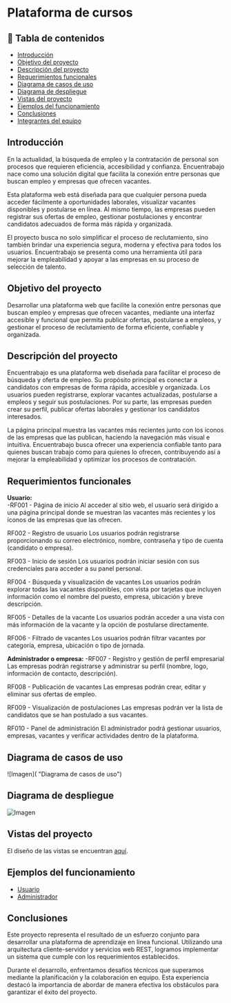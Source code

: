 # Plataforma de cursos

## 📄 **Tabla de contenidos** 
- [Introducción](#introducción)
- [Objetivo del proyecto](#objetivo-del-proyecto)
- [Descripción del proyecto](#descripción-del-proyecto)
- [Requerimientos funcionales](#requerimientos-funcionales)
- [Diagrama de casos de uso](#diagrama-de-casos-de-uso)
- [Diagrama de despliegue](#diagrama-de-despliegue)
- [Vistas del proyecto](#vistas-del-proyecto)
- [Ejemplos del funcionamiento](#ejemplos-del-funcionamiento)
- [Conclusiones](#conclusiones)
- [Integrantes del equipo](#integrantes-del-equipo)

## **Introducción**
En la actualidad, la búsqueda de empleo y la contratación de personal son procesos que requieren eficiencia, accesibilidad y confianza. Encuentrabajo nace como una solución digital que facilita la conexión entre personas que buscan empleo y empresas que ofrecen vacantes.

Esta plataforma web está diseñada para que cualquier persona pueda acceder fácilmente a oportunidades laborales, visualizar vacantes disponibles y postularse en línea. Al mismo tiempo, las empresas pueden registrar sus ofertas de empleo, gestionar postulaciones y encontrar candidatos adecuados de forma más rápida y organizada.

El proyecto busca no solo simplificar el proceso de reclutamiento, sino también brindar una experiencia segura, moderna y efectiva para todos los usuarios. Encuentrabajo se presenta como una herramienta útil para mejorar la empleabilidad y apoyar a las empresas en su proceso de selección de talento.

## **Objetivo del proyecto**
Desarrollar una plataforma web que facilite la conexión entre personas que buscan empleo y empresas que ofrecen vacantes, mediante una interfaz accesible y funcional que permita publicar ofertas, postularse a empleos, y gestionar el proceso de reclutamiento de forma eficiente, confiable y organizada.

## **Descripción del proyecto**
Encuentrabajo es una plataforma web diseñada para facilitar el proceso de búsqueda y oferta de empleo. Su propósito principal es conectar a candidatos con empresas de forma rápida, accesible y organizada. Los usuarios pueden registrarse, explorar vacantes actualizadas, postularse a empleos y seguir sus postulaciones. Por su parte, las empresas pueden crear su perfil, publicar ofertas laborales y gestionar los candidatos interesados.

La página principal muestra las vacantes más recientes junto con los íconos de las empresas que las publican, haciendo la navegación más visual e intuitiva. Encuentrabajo busca ofrecer una experiencia confiable tanto para quienes buscan trabajo como para quienes lo ofrecen, contribuyendo así a mejorar la empleabilidad y optimizar los procesos de contratación.
## **Requerimientos funcionales**
**Usuario:** <br>
-RF001 - Página de inicio
Al acceder al sitio web, el usuario será dirigido a una página principal donde se muestran las vacantes más recientes y los íconos de las empresas que las ofrecen.

RF002 - Registro de usuario
Los usuarios podrán registrarse proporcionando su correo electrónico, nombre, contraseña y tipo de cuenta (candidato o empresa).

RF003 - Inicio de sesión
Los usuarios podrán iniciar sesión con sus credenciales para acceder a su panel personal.

RF004 - Búsqueda y visualización de vacantes
Los usuarios podrán explorar todas las vacantes disponibles, con vista por tarjetas que incluyen información como el nombre del puesto, empresa, ubicación y breve descripción.

RF005 - Detalles de la vacante
Los usuarios podrán acceder a una vista con más información de la vacante y la opción de postularse directamente.

RF006 - Filtrado de vacantes
Los usuarios podrán filtrar vacantes por categoría, empresa, ubicación o tipo de jornada.

**Administrador o empresa:**
-RF007 - Registro y gestión de perfil empresarial
Las empresas podrán registrarse y administrar su perfil (nombre, logo, información de contacto, descripción).

RF008 - Publicación de vacantes
Las empresas podrán crear, editar y eliminar sus ofertas de empleo.

RF009 - Visualización de postulaciones
Las empresas podrán ver la lista de candidatos que se han postulado a sus vacantes.

RF010 - Panel de administración
El administrador podrá gestionar usuarios, empresas, vacantes y verificar actividades dentro de la plataforma.



## **Diagrama de casos de uso**
![Imagen]( "Diagrama de casos de uso")

## **Diagrama de despliegue**
![Imagen](./public/images/DiagramaDeDespliegue.png "Diagrama de despliegue")

## **Vistas del proyecto**
El diseño de las vistas se encuentran [aquí](https://www.figma.com/design/oHhb8kshefPxBi7MTPIRpo/Plataforma-de-cursos?node-id=71%3A1352&t=ApY1BeBAcXTX7Tzi-1).

## **Ejemplos del funcionamiento**
- [Usuario](https://youtu.be/qr89ZFIuNkU)
- [Administrador](https://youtu.be/OPodlMqLglc)

## **Conclusiones**
Este proyecto representa el resultado de un esfuerzo conjunto para desarrollar una plataforma de aprendizaje en línea funcional. Utilizando una arquitectura cliente-servidor y servicios web REST, logramos implementar un sistema que cumple con los requerimientos establecidos.

Durante el desarrollo, enfrentamos desafíos técnicos que superamos mediante la planificación y la colaboración en equipo. Esta experiencia destacó la importancia de abordar de manera efectiva los obstáculos para garantizar el éxito del proyecto.


